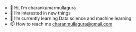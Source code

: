 - 👋 Hi, I’m charankumarmullagura
- 👀 I’m interested in new things
- 🌱 I’m currently learning Data science and machine learning
- 📫 How to reach me charanmullagura@gmail.com

<!---
charankumarmullagura/charankumarmullagura is a ✨ special ✨ repository because its `README.md` (this file) appears on your GitHub profile.
You can click the Preview link to take a look at your changes.
--->
